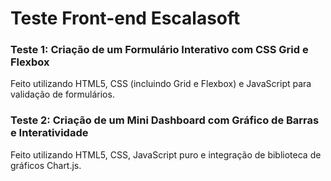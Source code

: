# Teste Front-end Escalasoft


### Teste 1: Criação de um Formulário Interativo com CSS Grid e Flexbox

Feito utilizando HTML5, CSS (incluindo Grid e Flexbox) e JavaScript para validação de formulários.


### Teste 2: Criação de um Mini Dashboard com Gráfico de Barras e Interatividade

Feito utilizando HTML5, CSS, JavaScript puro e integração de biblioteca de gráficos Chart.js.
